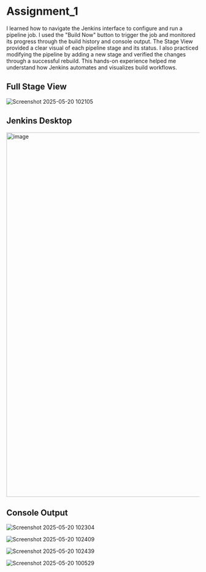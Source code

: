 # Assignment_1
I learned how to navigate the Jenkins interface to configure and run a pipeline job.
I used the "Build Now" button to trigger the job and monitored its progress through the build history and console output. 
The Stage View provided a clear visual of each pipeline stage and its status. 
I also practiced modifying the pipeline by adding a new stage and verified the changes through a successful rebuild.
This hands-on experience helped me understand how Jenkins automates and visualizes build workflows.

##  Full Stage View

![Screenshot 2025-05-20 102105](https://github.com/user-attachments/assets/b9160f5a-8e21-49d4-92b7-43f5f88d8121)

## Jenkins Desktop

<img width="950" alt="image" src="https://github.com/user-attachments/assets/15f1cd58-3b6b-4257-9c7d-685d503e1fff" />

## Console Output

![Screenshot 2025-05-20 102304](https://github.com/user-attachments/assets/48b32a29-c7dc-4a61-8856-8900db7b1f4a)

![Screenshot 2025-05-20 102409](https://github.com/user-attachments/assets/f25fe2cc-90a5-49fe-b312-7a5f21513743)

![Screenshot 2025-05-20 102439](https://github.com/user-attachments/assets/e3bd9692-616f-42aa-a395-a970e064fc67)

![Screenshot 2025-05-20 100529](https://github.com/user-attachments/assets/3618b2fe-5688-4faa-b21b-f4ae820f9a33)









